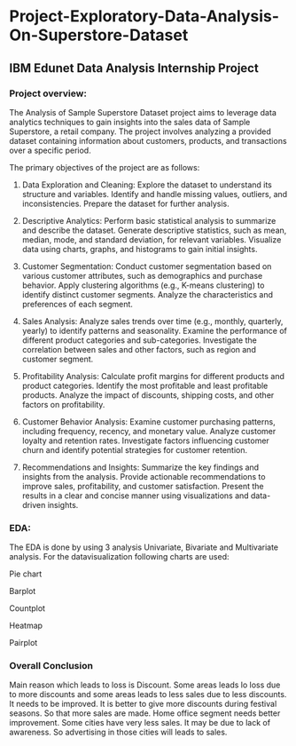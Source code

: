 # Project-Exploratory-Data-Analysis-On-Superstore-Dataset
## IBM Edunet Data Analysis Internship Project
### Project overview:
The Analysis of Sample Superstore Dataset project aims to leverage data analytics techniques to gain insights into the sales data of Sample Superstore, a retail company. The project involves analyzing a provided dataset containing information about customers, products, and transactions over a specific period.

The primary objectives of the project are as follows:

1. Data Exploration and Cleaning:
Explore the dataset to understand its structure and variables.
Identify and handle missing values, outliers, and inconsistencies.
Prepare the dataset for further analysis.

2. Descriptive Analytics:
Perform basic statistical analysis to summarize and describe the dataset.
Generate descriptive statistics, such as mean, median, mode, and standard deviation, for relevant variables.
Visualize data using charts, graphs, and histograms to gain initial insights.

3. Customer Segmentation:
Conduct customer segmentation based on various customer attributes, such as demographics and purchase behavior.
Apply clustering algorithms (e.g., K-means clustering) to identify distinct customer segments.
Analyze the characteristics and preferences of each segment.

4. Sales Analysis:
Analyze sales trends over time (e.g., monthly, quarterly, yearly) to identify patterns and seasonality.
Examine the performance of different product categories and sub-categories.
Investigate the correlation between sales and other factors, such as region and customer segment.

5. Profitability Analysis:
Calculate profit margins for different products and product categories.
Identify the most profitable and least profitable products.
Analyze the impact of discounts, shipping costs, and other factors on profitability.

6. Customer Behavior Analysis:
Examine customer purchasing patterns, including frequency, recency, and monetary value.
Analyze customer loyalty and retention rates.
Investigate factors influencing customer churn and identify potential strategies for customer retention.

7. Recommendations and Insights:
Summarize the key findings and insights from the analysis.
Provide actionable recommendations to improve sales, profitability, and customer satisfaction.
Present the results in a clear and concise manner using visualizations and data-driven insights.

### EDA:
The EDA is done by using 3 analysis Univariate, Bivariate and Multivariate analysis. For the datavisualization following charts are used:

Pie chart

Barplot

Countplot

Heatmap

Pairplot

### Overall Conclusion
Main reason which leads to loss is Discount.
Some areas leads lo loss due to more discounts and some areas leads to less sales due to less discounts. It needs to be improved.
It is better to give more discounts during festival seasons. So that more sales are made.
Home office segment needs better improvement.
Some cities have very less sales. It may be due to lack of awareness. So advertising in those cities will leads to sales.
